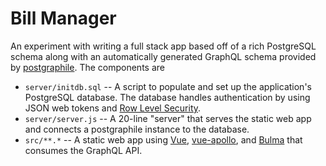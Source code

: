 # Bill Manager

An experiment with writing a full stack app based off of a rich PostgreSQL schema along with an automatically generated GraphQL schema provided by [postgraphile](https://github.com/graphile/postgraphile).
The components are

* `server/initdb.sql` -- A script to populate and set up the application's PostgreSQL database. The database handles authentication by using JSON web tokens and [Row Level Security](https://www.postgresql.org/docs/9.5/static/ddl-rowsecurity.html). 
* `server/server.js` -- A 20-line "server" that serves the static web app and connects a postgraphile instance to the database.
* `src/**.*` -- A static web app using [Vue](https://vuejs.org/), [vue-apollo](https://github.com/Akryum/vue-apollo), and [Bulma](https://bulma.io/) that consumes the GraphQL API.
